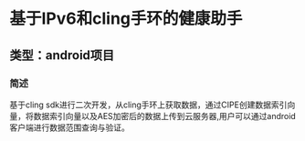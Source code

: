 # 基于IPv6和cling手环的健康助手
## 类型：android项目
### 简述
基于cling sdk进行二次开发，从cling手环上获取数据，通过CIPE创建数据索引向量，将数据索引向量以及AES加密后的数据上传到云服务器,用户可以通过android客户端进行数据范围查询与验证。


